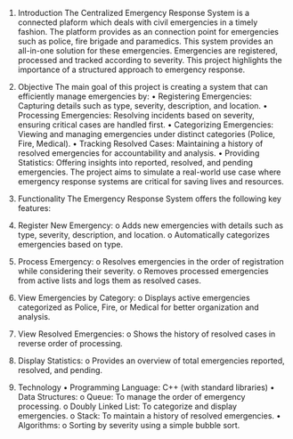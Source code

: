 1.	Introduction
The Centralized Emergency Response System is a connected plaform which deals with civil emergencies in a timely fashion. The platform provides as an connection point for emergencies such as police, fire brigade and paramedics.  This system provides an all-in-one solution for these emergencies. Emergencies are registered, processed and tracked according to severity. This project highlights the importance of a structured approach to emergency response. 
2.	Objective
The main goal of this project is creating a system that can efficiently manage emergencies by:
•	Registering Emergencies: Capturing details such as type, severity, description, and location.
•	Processing Emergencies: Resolving incidents based on severity, ensuring critical cases are handled first.
•	Categorizing Emergencies: Viewing and managing emergencies under distinct categories (Police, Fire, Medical).
•	Tracking Resolved Cases: Maintaining a history of resolved emergencies for accountability and analysis.
•	Providing Statistics: Offering insights into reported, resolved, and pending emergencies.
The project aims to simulate a real-world use case where emergency response systems are critical for saving lives and resources.
3.	Functionality
The Emergency Response System offers the following key features:
1.	Register New Emergency:
o	Adds new emergencies with details such as type, severity, description, and location.
o	Automatically categorizes emergencies based on type.
2.	Process Emergency:
o	Resolves emergencies in the order of registration while considering their severity.
o	Removes processed emergencies from active lists and logs them as resolved cases.

3.	View Emergencies by Category:
o	Displays active emergencies categorized as Police, Fire, or Medical for better organization and analysis.
4.	View Resolved Emergencies:
o	Shows the history of resolved cases in reverse order of processing.
5.	Display Statistics:
o	Provides an overview of total emergencies reported, resolved, and pending.

4.	Technology
•	Programming Language: C++ (with standard libraries)
•	Data Structures:
o	Queue: To manage the order of emergency processing.
o	Doubly Linked List: To categorize and display emergencies.
o	Stack: To maintain a history of resolved emergencies.
•	Algorithms:
o	Sorting by severity using a simple bubble sort.
